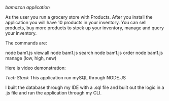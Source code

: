 *bamazon application*

As the user you run a grocery store with Products.
After you install the application you will have 10 products in your inventory.
You can sell products, buy more products to stock up your inventory, manage and query your inventory.

The commands are:

node bam1.js view.all
node bam1.js search
node bam1.js order
node bam1.js manage (low, high, new)

Here is video demonstration:


*Tech Stack*
This application run mySQL through NODE.JS

I built the database through my IDE with a .sql file and built out the logic in a .js file
and ran the application through my CLI.
